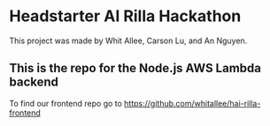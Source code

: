 # Headstarter AI Rilla Hackathon
This project was made by Whit Allee, Carson Lu, and An Nguyen.

## This is the repo for the Node.js AWS Lambda backend
To find our frontend repo go to https://github.com/whitallee/hai-rilla-frontend
